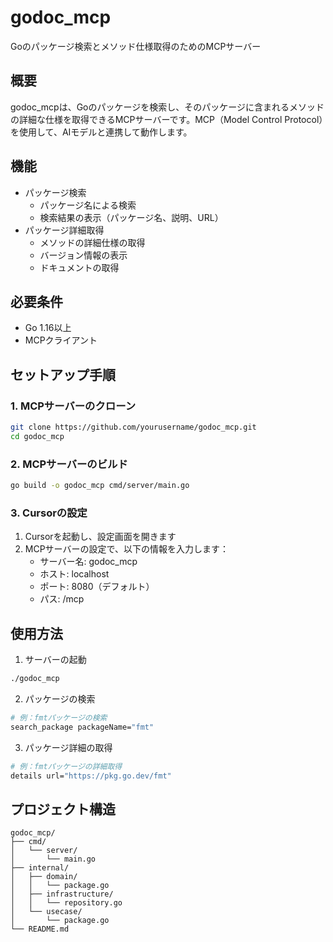 # godoc_mcp

Goのパッケージ検索とメソッド仕様取得のためのMCPサーバー

## 概要

godoc_mcpは、Goのパッケージを検索し、そのパッケージに含まれるメソッドの詳細な仕様を取得できるMCPサーバーです。MCP（Model Control Protocol）を使用して、AIモデルと連携して動作します。

## 機能

- パッケージ検索
  - パッケージ名による検索
  - 検索結果の表示（パッケージ名、説明、URL）
- パッケージ詳細取得
  - メソッドの詳細仕様の取得
  - バージョン情報の表示
  - ドキュメントの取得

## 必要条件

- Go 1.16以上
- MCPクライアント

## セットアップ手順

### 1. MCPサーバーのクローン

```bash
git clone https://github.com/yourusername/godoc_mcp.git
cd godoc_mcp
```

### 2. MCPサーバーのビルド

```bash
go build -o godoc_mcp cmd/server/main.go
```

### 3. Cursorの設定

1. Cursorを起動し、設定画面を開きます
2. MCPサーバーの設定で、以下の情報を入力します：
   - サーバー名: godoc_mcp
   - ホスト: localhost
   - ポート: 8080（デフォルト）
   - パス: /mcp

## 使用方法

1. サーバーの起動
```bash
./godoc_mcp
```

2. パッケージの検索
```bash
# 例：fmtパッケージの検索
search_package packageName="fmt"
```

3. パッケージ詳細の取得
```bash
# 例：fmtパッケージの詳細取得
details url="https://pkg.go.dev/fmt"
```

## プロジェクト構造

```
godoc_mcp/
├── cmd/
│   └── server/
│       └── main.go
├── internal/
│   ├── domain/
│   │   └── package.go
│   ├── infrastructure/
│   │   └── repository.go
│   └── usecase/
│       └── package.go
└── README.md
```